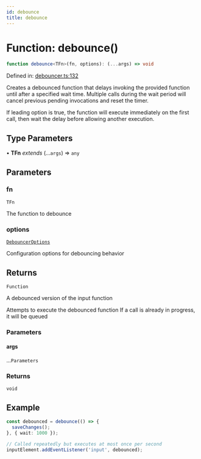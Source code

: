 ```yaml
---
id: debounce
title: debounce
---
```


<!-- DO NOT EDIT: this page is autogenerated from the type comments -->

# Function: debounce()

```ts
function debounce<TFn>(fn, options): (...args) => void
```

Defined in: [debouncer.ts:132](https://github.com/TanStack/bouncer/blob/main/packages/pacer/src/debouncer.ts#L132)

Creates a debounced function that delays invoking the provided function until after a specified wait time.
Multiple calls during the wait period will cancel previous pending invocations and reset the timer.

If leading option is true, the function will execute immediately on the first call, then wait the delay
before allowing another execution.

## Type Parameters

• **TFn** *extends* (...`args`) => `any`

## Parameters

### fn

`TFn`

The function to debounce

### options

[`DebouncerOptions`](../interfaces/debounceroptions.md)

Configuration options for debouncing behavior

## Returns

`Function`

A debounced version of the input function

Attempts to execute the debounced function
If a call is already in progress, it will be queued

### Parameters

#### args

...`Parameters`

### Returns

`void`

## Example

```ts
const debounced = debounce(() => {
  saveChanges(); 
}, { wait: 1000 });

// Called repeatedly but executes at most once per second
inputElement.addEventListener('input', debounced);
```
